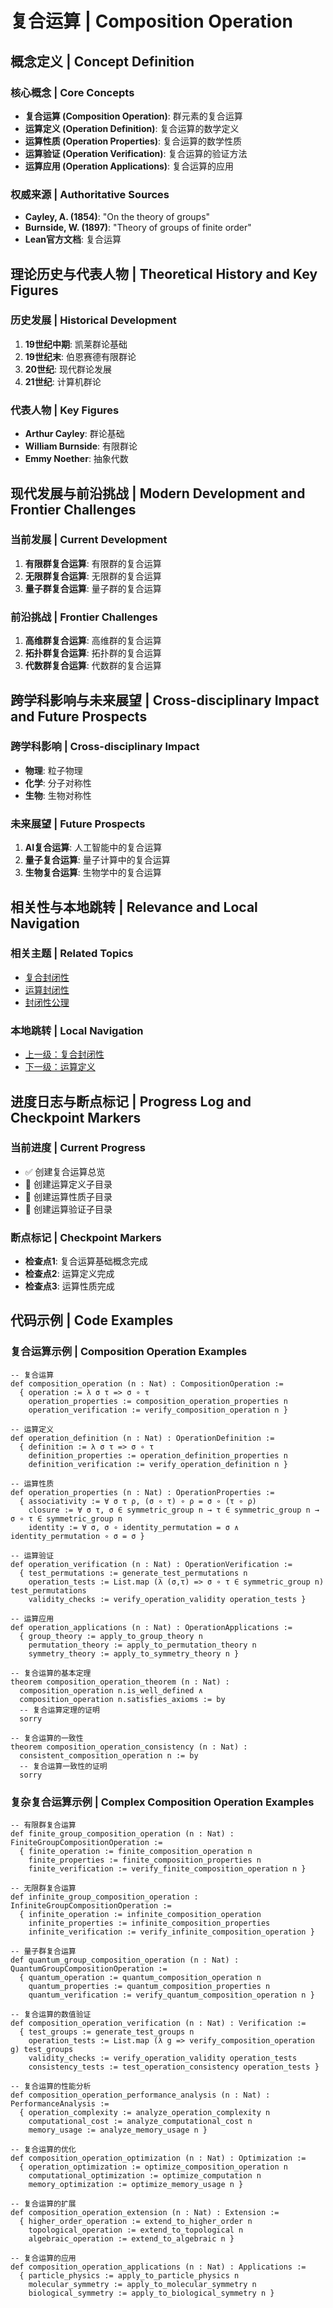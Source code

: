 # 复合运算 | Composition Operation

## 概念定义 | Concept Definition

### 核心概念 | Core Concepts

- **复合运算 (Composition Operation)**: 群元素的复合运算
- **运算定义 (Operation Definition)**: 复合运算的数学定义
- **运算性质 (Operation Properties)**: 复合运算的数学性质
- **运算验证 (Operation Verification)**: 复合运算的验证方法
- **运算应用 (Operation Applications)**: 复合运算的应用

### 权威来源 | Authoritative Sources

- **Cayley, A. (1854)**: "On the theory of groups"
- **Burnside, W. (1897)**: "Theory of groups of finite order"
- **Lean官方文档**: 复合运算

## 理论历史与代表人物 | Theoretical History and Key Figures

### 历史发展 | Historical Development

1. **19世纪中期**: 凯莱群论基础
2. **19世纪末**: 伯恩赛德有限群论
3. **20世纪**: 现代群论发展
4. **21世纪**: 计算机群论

### 代表人物 | Key Figures

- **Arthur Cayley**: 群论基础
- **William Burnside**: 有限群论
- **Emmy Noether**: 抽象代数

## 现代发展与前沿挑战 | Modern Development and Frontier Challenges

### 当前发展 | Current Development

1. **有限群复合运算**: 有限群的复合运算
2. **无限群复合运算**: 无限群的复合运算
3. **量子群复合运算**: 量子群的复合运算

### 前沿挑战 | Frontier Challenges

1. **高维群复合运算**: 高维群的复合运算
2. **拓扑群复合运算**: 拓扑群的复合运算
3. **代数群复合运算**: 代数群的复合运算

## 跨学科影响与未来展望 | Cross-disciplinary Impact and Future Prospects

### 跨学科影响 | Cross-disciplinary Impact

- **物理**: 粒子物理
- **化学**: 分子对称性
- **生物**: 生物对称性

### 未来展望 | Future Prospects

1. **AI复合运算**: 人工智能中的复合运算
2. **量子复合运算**: 量子计算中的复合运算
3. **生物复合运算**: 生物学中的复合运算

## 相关性与本地跳转 | Relevance and Local Navigation

### 相关主题 | Related Topics

- [复合封闭性](../01-总览.md)
- [运算封闭性](../../01-总览.md)
- [封闭性公理](../../../01-总览.md)

### 本地跳转 | Local Navigation

- [上一级：复合封闭性](../01-总览.md)
- [下一级：运算定义](02-运算定义/01-总览.md)

## 进度日志与断点标记 | Progress Log and Checkpoint Markers

### 当前进度 | Current Progress

- ✅ 创建复合运算总览
- 🔄 创建运算定义子目录
- 🔄 创建运算性质子目录
- 🔄 创建运算验证子目录

### 断点标记 | Checkpoint Markers

- **检查点1**: 复合运算基础概念完成
- **检查点2**: 运算定义完成
- **检查点3**: 运算性质完成

## 代码示例 | Code Examples

### 复合运算示例 | Composition Operation Examples

```lean
-- 复合运算
def composition_operation (n : Nat) : CompositionOperation :=
  { operation := λ σ τ => σ ∘ τ
    operation_properties := composition_operation_properties n
    operation_verification := verify_composition_operation n }

-- 运算定义
def operation_definition (n : Nat) : OperationDefinition :=
  { definition := λ σ τ => σ ∘ τ
    definition_properties := operation_definition_properties n
    definition_verification := verify_operation_definition n }

-- 运算性质
def operation_properties (n : Nat) : OperationProperties :=
  { associativity := ∀ σ τ ρ, (σ ∘ τ) ∘ ρ = σ ∘ (τ ∘ ρ)
    closure := ∀ σ τ, σ ∈ symmetric_group n → τ ∈ symmetric_group n → σ ∘ τ ∈ symmetric_group n
    identity := ∀ σ, σ ∘ identity_permutation = σ ∧ identity_permutation ∘ σ = σ }

-- 运算验证
def operation_verification (n : Nat) : OperationVerification :=
  { test_permutations := generate_test_permutations n
    operation_tests := List.map (λ (σ,τ) => σ ∘ τ ∈ symmetric_group n) test_permutations
    validity_checks := verify_operation_validity operation_tests }

-- 运算应用
def operation_applications (n : Nat) : OperationApplications :=
  { group_theory := apply_to_group_theory n
    permutation_theory := apply_to_permutation_theory n
    symmetry_theory := apply_to_symmetry_theory n }

-- 复合运算的基本定理
theorem composition_operation_theorem (n : Nat) :
  composition_operation n.is_well_defined ∧
  composition_operation n.satisfies_axioms := by
  -- 复合运算定理的证明
  sorry

-- 复合运算的一致性
theorem composition_operation_consistency (n : Nat) :
  consistent_composition_operation n := by
  -- 复合运算一致性的证明
  sorry
```

### 复杂复合运算示例 | Complex Composition Operation Examples

```lean
-- 有限群复合运算
def finite_group_composition_operation (n : Nat) : FiniteGroupCompositionOperation :=
  { finite_operation := finite_composition_operation n
    finite_properties := finite_composition_properties n
    finite_verification := verify_finite_composition_operation n }

-- 无限群复合运算
def infinite_group_composition_operation : InfiniteGroupCompositionOperation :=
  { infinite_operation := infinite_composition_operation
    infinite_properties := infinite_composition_properties
    infinite_verification := verify_infinite_composition_operation }

-- 量子群复合运算
def quantum_group_composition_operation (n : Nat) : QuantumGroupCompositionOperation :=
  { quantum_operation := quantum_composition_operation n
    quantum_properties := quantum_composition_properties n
    quantum_verification := verify_quantum_composition_operation n }

-- 复合运算的数值验证
def composition_operation_verification (n : Nat) : Verification :=
  { test_groups := generate_test_groups n
    operation_tests := List.map (λ g => verify_composition_operation g) test_groups
    validity_checks := verify_operation_validity operation_tests
    consistency_tests := test_operation_consistency operation_tests }

-- 复合运算的性能分析
def composition_operation_performance_analysis (n : Nat) : PerformanceAnalysis :=
  { operation_complexity := analyze_operation_complexity n
    computational_cost := analyze_computational_cost n
    memory_usage := analyze_memory_usage n }

-- 复合运算的优化
def composition_operation_optimization (n : Nat) : Optimization :=
  { operation_optimization := optimize_composition_operation n
    computational_optimization := optimize_computation n
    memory_optimization := optimize_memory_usage n }

-- 复合运算的扩展
def composition_operation_extension (n : Nat) : Extension :=
  { higher_order_operation := extend_to_higher_order n
    topological_operation := extend_to_topological n
    algebraic_operation := extend_to_algebraic n }

-- 复合运算的应用
def composition_operation_applications (n : Nat) : Applications :=
  { particle_physics := apply_to_particle_physics n
    molecular_symmetry := apply_to_molecular_symmetry n
    biological_symmetry := apply_to_biological_symmetry n }
```
